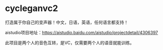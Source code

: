 # cycleganvc2
打造属于你自己的变声器！中文，日语，英语，任何语言都支持！

aistudio项目地址：https://aistudio.baidu.com/aistudio/projectdetail/4306397

此项目是两个人的音色互转，是VC，仅需要两个人的语音就能训练。
